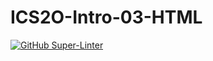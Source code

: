 # ICS2O-Intro-03-HTML
[![GitHub Super-Linter](https://github.com/shuang768/ICS2O-Intro-03-HTML/workflows/Lint%20Code%20Base/badge.svg)](https://github.com/marketplace/actions/super-linter)
